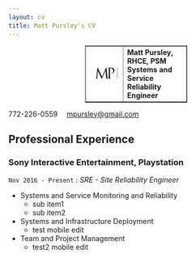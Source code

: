 ```yaml
---
layout: cv
title: Matt Pursley's CV
---
```

<center><table border="1" style="width:40%">
  <tr>
    <th><img src="assets/matt pursley resume logo v2 cropped.png" width="300"></th>
    <th><div align="left"><b>Matt Pursley</b>, RHCE, PSM <br>Systems and Service Reliability Engineer</div></th> 
  </tr>
</table></center>

<div id="webaddress">
<i class="fi-telephone"></i>
772-226-0559
<i class="fi-mail" style="margin-left:1em"></i>
<a href="mpursley@gmail.com">mpursley@gmail.com</a>
</div>


## Professional Experience

### __Sony Interactive Entertainment, Playstation__
```Nov 2016 - Present``` : _SRE - Site Reliability Engineer_

* Systems and Service Monitoring and Reliability
  * sub item1
  * sub item2
* Systems and Infrastructure Deployment
  * test mobile edit
* Team and Project Management
  * test2 mobile edit
